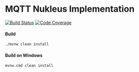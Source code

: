 # MQTT Nukleus Implementation

[![Build Status][build-status-image]][build-status]
[![Code Coverage][code-coverage-image]][code-coverage]

#### Build
```bash
./mvnw clean install
```
#### Build on Windows
```bash
mvnw.cmd clean install
```

[build-status-image]: https://travis-ci.com/reaktivity/nukleus-mqtt.java.svg?branch=develop
[build-status]: https://travis-ci.com/reaktivity/nukleus-mqtt.java
[code-coverage-image]: https://codecov.io/gh/reaktivity/nukleus-mqtt.java/branch/develop/graph/badge.svg
[code-coverage]: https://codecov.io/gh/reaktivity/nukleus-mqtt.java
